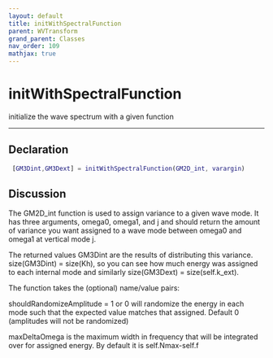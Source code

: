 ```yaml
---
layout: default
title: initWithSpectralFunction
parent: WVTransform
grand_parent: Classes
nav_order: 109
mathjax: true
---
```


#  initWithSpectralFunction

initialize the wave spectrum with a given function


---

## Declaration
```matlab
 [GM3Dint,GM3Dext] = initWithSpectralFunction(GM2D_int, varargin) 
```
## Discussion

     
  The GM2D_int function is used to assign variance to a given
  wave mode. It has three arguments, omega0, omega1, and j and
  should return the amount of variance you want assigned to a
  wave mode between omega0 and omega1 at vertical mode j.
 
  The returned values GM3Dint are the results of distributing
  this variance. size(GM3Dint) = size(Kh), so you can see
  how much energy was assigned to each internal mode and
  similarly size(GM3Dext) = size(self.k_ext).
 
  The function takes the (optional) name/value pairs:
 
  shouldRandomizeAmplitude = 1 or 0 will randomize the
  energy in each mode such that the expected value matches that
  assigned. Default 0 (amplitudes will not be randomized)
 
  maxDeltaOmega is the maximum width in frequency that will be
  integrated over for assigned energy. By default it is self.Nmax-self.f
